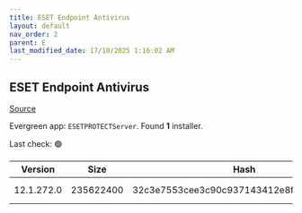 ```yaml
---
title: ESET Endpoint Antivirus
layout: default
nav_order: 2
parent: E
last_modified_date: 17/10/2025 1:16:02 AM
---
```


## ESET Endpoint Antivirus

[Source](https://www.eset.com/au/business/solutions/endpoint-protection/)

Evergreen app: `ESETPROTECTServer`. Found **1** installer.

Last check: 🟢

| Version    | Size      | Hash                                     | Language | Architecture | Type | URI                                                                                                                                                                                                              |
| ---------- | --------- | ---------------------------------------- | -------- | ------------ | ---- | ---------------------------------------------------------------------------------------------------------------------------------------------------------------------------------------------------------------- |
| 12.1.272.0 | 235622400 | 32c3e7553cee3c90c937143412e8f897a1b63c09 | en_US    | x64          | msi  | [https://repository.eset.com/v1/com/eset/apps/business/era/server/windows/v12/12.1.272.0/server_x64.msi](https://repository.eset.com/v1/com/eset/apps/business/era/server/windows/v12/12.1.272.0/server_x64.msi) |
